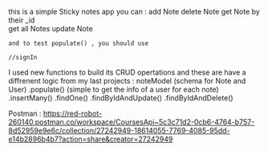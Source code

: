 this is a  simple Sticky notes app
you can :
    add Note 
    delete Note 
    get Note by their _id  
    get all Notes 
    update Note 

    and to test populate() , you should use

    //signIn


I used new functions to build its CRUD opertations and these are have a diffrenent logic from my last projects  : 
  noteModel (schema for Note and User) 
  .populate()  (simple to get the info of a user for each note)
  .insertMany()
  .findOne()
  .findByIdAndUpdate()
  .findByIdAndDelete()
  
  
Postman :
https://red-robot-260140.postman.co/workspace/CoursesApi~5c3c71d2-0cb6-4764-b757-8d52959e9e6c/collection/27242949-18614055-7769-4085-95dd-e14b2896b4b7?action=share&creator=27242949
